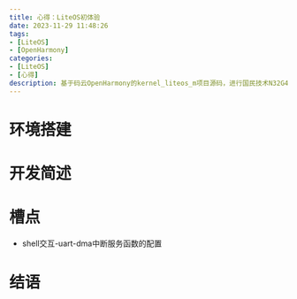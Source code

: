 ```yaml
---
title: 心得：LiteOS初体验
date: 2023-11-29 11:48:26
tags:
- [LiteOS]
- [OpenHarmony]
categories:
- [LiteOS]
- [心得]
description: 基于码云OpenHarmony的kernel_liteos_m项目源码，进行国民技术N32G452芯片的移植开发，应用gcc+make命令行开发环境，本文主要介绍个人初次接触LiteOS开发的心得，和不得不说的一些槽点。
---
```



# 环境搭建



# 开发简述



# 槽点

- shell交互-uart-dma中断服务函数的配置


# 结语


